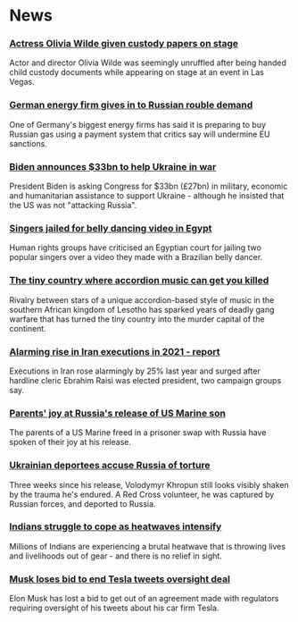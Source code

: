 # News
### [Actress Olivia Wilde given custody papers on stage](https://www.bbc.com/news/world-us-canada-61253002)
Actor and director Olivia Wilde was seemingly unruffled after being handed child custody documents while appearing on stage at an event in Las Vegas. 
### [German energy firm gives in to Russian rouble demand](https://www.bbc.com/news/business-61257846)
One of Germany's biggest energy firms has said it is preparing to buy Russian gas using a payment system that critics say will undermine EU sanctions.
### [Biden announces $33bn to help Ukraine in war](https://www.bbc.com/news/world-us-canada-61260511)
President Biden is asking Congress for $33bn (£27bn) in military, economic and humanitarian assistance to support Ukraine - although he insisted that the US was not "attacking Russia". 
### [Singers jailed for belly dancing video in Egypt](https://www.bbc.com/news/world-middle-east-61228558)
Human rights groups have criticised an Egyptian court for jailing two popular singers over a video they made with a Brazilian belly dancer. 
### [The tiny country where accordion music can get you killed](https://www.bbc.com/news/world-africa-61097386)
Rivalry between stars of a unique accordion-based style of music in the southern African kingdom of Lesotho has sparked years of deadly gang warfare that has turned the tiny country into the murder capital of the continent. 
### [Alarming rise in Iran executions in 2021 - report](https://www.bbc.com/news/world-middle-east-61256213)
Executions in Iran rose alarmingly by 25% last year and surged after hardline cleric Ebrahim Raisi was elected president, two campaign groups say.
### [Parents' joy at Russia's release of US Marine son](https://www.bbc.com/news/world-us-canada-61156745)
The parents of a US Marine freed in a prisoner swap with Russia have spoken of their joy at his release.
### [Ukrainian deportees accuse Russia of torture](https://www.bbc.com/news/world-europe-61248436)
Three weeks since his release, Volodymyr Khropun still looks visibly shaken by the trauma he's endured. A Red Cross volunteer, he was captured by Russian forces, and deported to Russia. 
### [Indians struggle to cope as heatwaves intensify](https://www.bbc.com/news/world-asia-india-61242341)
Millions of Indians are experiencing a brutal heatwave that is throwing lives and livelihoods out of gear - and there is no relief in sight.
### [Musk loses bid to end Tesla tweets oversight deal](https://www.bbc.com/news/business-61253171)
Elon Musk has lost a bid to get out of an agreement made with regulators requiring oversight of his tweets about his car firm Tesla.
